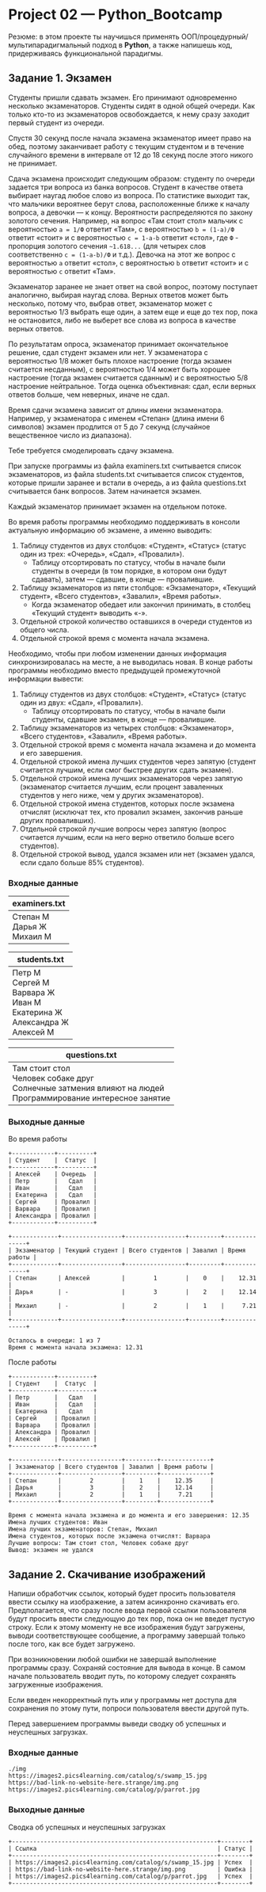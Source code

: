 # Project 02 — Python_Bootcamp

Резюме: в этом проекте ты научишься применять ООП/процедурный/мультипарадигмальный подход в **Python**, а также напишешь код, придерживаясь функциональной парадигмы. 


## Задание 1. Экзамен

Студенты пришли сдавать экзамен. Его принимают одновременно несколько экзаменаторов. Студенты сидят в одной общей очереди. Как только кто-то из экзаменаторов освобождается, к нему сразу заходит первый студент из очереди.

Спустя 30 секунд после начала экзамена экзаменатор имеет право на обед, поэтому заканчивает работу с текущим студентом и в течение случайного времени в интервале от 12 до 18 секунд после этого никого не принимает.

Сдача экзамена происходит следующим образом: студенту по очереди задается три вопроса из банка вопросов. Студент в качестве ответа выбирает наугад любое слово из вопроса. По статистике выходит так, что мальчики вероятнее берут слова, расположенные ближе к началу вопроса, а девочки — к концу. Вероятности распределяются по закону золотого сечения. Например, на вопрос «Там стоит стол» мальчик с вероятностью `a = 1/Ф` ответит «Там», с вероятностью `b = (1-a)/Ф` ответит «стоит» и с вероятностью `c = 1-a-b` ответит «стол», где `Ф` - пропорция золотого сечения `~1.618...` (для четырех слов соответственно `c = (1-a-b)/Ф` и т.д.). Девочка на этот же вопрос с вероятностью `a` ответит «стол», с вероятностью `b` ответит «стоит» и с вероятностью `c` ответит «Там». 

Экзаменатор заранее не знает ответ на свой вопрос, поэтому поступает аналогично, выбирая наугад слова. Верных ответов может быть несколько, потому что, выбрав ответ, экзаменатор может с вероятностью 1/3 выбрать еще один, а затем еще и еще до тех пор, пока не остановится, либо не выберет все слова из вопроса в качестве верных ответов. 

По результатам опроса, экзаменатор принимает окончательное решение, сдал студент экзамен или нет. У экзаменатора с вероятностью 1/8 может быть плохое настроение (тогда экзамен считается несданным), с вероятностью 1/4 может быть хорошее настроение (тогда экзамен считается сданным) и с вероятностью 5/8 настроение нейтральное. Тогда оценка объективная: сдал, если верных ответов больше, чем неверных, иначе не сдал.

Время сдачи экзамена зависит от длины имени экзаменатора. Например, у экзаменатора с именем «Степан» (длина имени 6 символов) экзамен продлится от 5 до 7 секунд (случайное вещественное число из диапазона).

Тебе требуется смоделировать сдачу экзамена.

При запуске программы из файла examiners.txt считывается список экзаменаторов, из файла students.txt считывается список студентов, которые пришли заранее и встали в очередь, а из файла questions.txt считывается банк вопросов. Затем начинается экзамен.

Каждый экзаменатор принимает экзамен на отдельном потоке.

Во время работы программы необходимо поддерживать в консоли актуальную информацию об экзамене, а именно выводить:

1. Таблицу студентов из двух столбцов: «Студент», «Статус» (статус один из трех: «Очередь», «Сдал», «Провалил»). 
   - Таблицу отсортировать по статусу, чтобы в начале были студенты в очереди (в том порядке, в котором они будут сдавать), затем — сдавшие, в конце — провалившие.
2. Таблицу экзаменаторов из пяти столбцов: «Экзаменатор», «Текущий студент», «Всего студентов», «Завалил», «Время работы».
   - Когда экзаменатор обедает или закончил принимать, в столбец «Текущий студент» выводить «-».
3. Отдельной строкой количество оставшихся в очереди студентов из общего числа.
4. Отдельной строкой время с момента начала экзамена.

Необходимо, чтобы при любом изменении данных информация синхронизировалась на месте, а не выводилась новая. В конце работы программы необходимо вместо предыдущей промежуточной информации вывести:

1. Таблицу студентов из двух столбцов: «Студент», «Статус» (статус один из двух: «Сдал», «Провалил»).
   - Таблицу отсортировать по статусу, чтобы в начале были студенты, сдавшие экзамен, в конце — провалившие.
2. Таблицу экзаменаторов из четырех столбцов: «Экзаменатор», «Всего студентов», «Завалил», «Время работы».
3. Отдельной строкой время с момента начала экзамена и до момента и его завершения.
4. Отдельной строкой имена лучших студентов через запятую (студент считается лучшим, если смог быстрее других сдать экзамен).
5. Отдельной строкой имена лучших экзаменаторов через запятую (экзаменатор считается лучшим, если процент заваленных студентов у него ниже, чем у других экзаменаторов).
6. Отдельной строкой имена студентов, которых после экзамена отчислят (исключат тех, кто провалил экзамен, закончив раньше других проваливших).
7. Отдельной строкой лучшие вопросы через запятую (вопрос считается лучшим, если на него верно ответило больше всего студентов).
8. Отдельной строкой вывод, удался экзамен или нет (экзамен удался, если сдало больше 85% студентов).

### Входные данные

| examiners.txt |
| ------ |
| Степан М <br/>Дарья Ж <br/>Михаил М |

| students.txt |
| ------ |
| Петр М<br/>Сергей М<br/>Варвара Ж<br/>Иван М<br/>Екатерина Ж<br/>Александра Ж<br/>Алексей М |

| questions.txt |
| ------ |
| Там стоит стол<br/>Человек собаке друг<br/>Солнечные затмения влияют на людей<br/>Программирование интересное занятие |

### Выходные данные

Во время работы

```
+------------+----------+
| Студент    |  Статус  |
+------------+----------+
| Алексей    | Очередь  |
| Петр       |   Сдал   |
| Иван       |   Сдал   |
| Екатерина  |   Сдал   |
| Сергей     | Провалил |
| Варвара    | Провалил |
| Александра | Провалил |
+------------+----------+

+-------------+-----------------+-----------------+---------+--------------+
| Экзаменатор | Текущий студент | Всего студентов | Завалил | Время работы |
+-------------+-----------------+-----------------+---------+--------------+
| Степан      | Алексей         |        1        |    0    |    12.31     |
| Дарья       | -               |        3        |    2    |    12.14     |
| Михаил      | -               |        2        |    1    |     7.21     |
+-------------+-----------------+-----------------+---------+--------------+

Осталось в очереди: 1 из 7
Время с момента начала экзамена: 12.31
```

После работы

```
+------------+----------+
| Студент    |  Статус  |
+------------+----------+
| Петр       |   Сдал   |
| Иван       |   Сдал   |
| Екатерина  |   Сдал   |
| Сергей     | Провалил |
| Варвара    | Провалил |
| Александра | Провалил |
| Алексей    | Провалил |
+------------+----------+

+-------------+-----------------+---------+--------------+
| Экзаменатор | Всего студентов | Завалил | Время работы |
+-------------+-----------------+---------+--------------+
| Степан      |        2        |    1    |    12.35     |
| Дарья       |        3        |    2    |    12.14     |
| Михаил      |        2        |    1    |     7.21     |
+-------------+-----------------+---------+--------------+

Время с момента начала экзамена и до момента и его завершения: 12.35
Имена лучших студентов: Иван
Имена лучших экзаменаторов: Степан, Михаил
Имена студентов, которых после экзамена отчислят: Варвара
Лучшие вопросы: Там стоит стол, Человек собаке друг
Вывод: экзамен не удался
```
## Задание 2. Скачивание изображений

Напиши обработчик ссылок, который будет просить пользователя ввести ссылку на изображение, а затем асинхронно скачивать его. Предполагается, что сразу после ввода первой ссылки пользователя будут просить ввести следующую до тех пор, пока он не введет пустую строку. Если к этому моменту не все изображения будут загружены, выводи соответствующее сообщение, а программу завершай только после того, как все будет загружено.

При возникновении любой ошибки не завершай выполнение программы сразу. Сохраняй состояние для вывода в конце. В самом начале пользователь вводит путь, по которому следует сохранять загруженные изображения.

Если введен некорректный путь или у программы нет доступа для сохранения по этому пути, попроси пользователя ввести другой путь. 

Перед завершением программы выведи сводку об успешных и неуспешных загрузках.

### Входные данные

```
./img
https://images2.pics4learning.com/catalog/s/swamp_15.jpg
https://bad-link-no-website-here.strange/img.png
https://images2.pics4learning.com/catalog/p/parrot.jpg

```

### Выходные данные

Сводка об успешных и неуспешных загрузках

```
+----------------------------------------------------------+--------+
| Ссылка                                                   | Статус |
+----------------------------------------------------------+--------+
| https://images2.pics4learning.com/catalog/s/swamp_15.jpg | Успех  |
| https://bad-link-no-website-here.strange/img.png         | Ошибка |
| https://images2.pics4learning.com/catalog/p/parrot.jpg   | Успех  |
+----------------------------------------------------------+--------+
```
